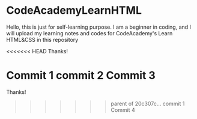 # CodeAcademyLearnHTML
Hello, this is just for self-learning purpose.
I am a beginner in coding, and I will upload my learning notes and codes for CodeAcademy's Learn HTML&CSS in this repository

<<<<<<< HEAD
Thanks!

Commit 1
commit 2
Commit 3
=======
Thanks!
>>>>>>> parent of 20c307c... commit 1
Commit 4